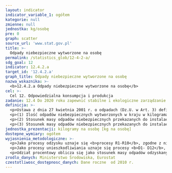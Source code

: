 ```yaml
---
layout: indicator
indicator_variable_1: ogółem
kategorie: null
zmienne: null
jednostka: kg/osobę
pre: 0
graph: scatter
source_url: 'www.stat.gov.pl'
title: >-
  Odpady niebezpieczne wytworzone na osobę
permalink: /statistics_glob/12-4-2-a/
sdg_goal: 12
indicator: 12.4.2.a
target_id: '12.4.2.a'
graph_title: Odpady niebezpieczne wytworzone na osobę
nazwa_wskaznika: >-
  <b>12.4.2.a Odpady niebezpieczne wytworzone na osobę</b>
cel: >-
  Cel 12. Odpowiedzialna konsumpcja i produkcja
zadanie: 12.4 Do 2020 roku zapewnić stabilne i ekologiczne zarządzanie chemikaliami i wszystkimi odpadami podczas ich całego cyklu życia, zgodnie z ustaleniami międzynarodowymi. Znacząco zmniejszyć poziom tych substancji w powietrzu, wodzie i glebie, tym samym minimalizując ich negatywny wpływ na zdrowie człowieka i środowisko
definicja: >-
  <p>Ustawa z dnia 27 kwietnia 2001 r. o odpadach (Dz.U. w Art. 3) definiuje <b>odpady niebezpieczne </b>jako „każdą substancję lub przedmiot, których posiadacz pozbywa się, zamierza pozbyć się lub do ich pozbycia się jest obowiązany”, a których cechy, właściwości oraz ewentualny skład zostały przedstawione, w załącznikach nr 2A, 2B, 3 i 4 do w/w ustawy. Załączniki te są integralną częścią art. 3 ust. 2 ustawy o odpadach.</p>
  <p>(1) Ilość odpadów niebezpiecznych wytworzonych w kraju w kilogramach i zaraportowanych zgodnie z ustawą o odpadach.</p>
  <p>(2) Stosunek masy odpadów niebezpiecznych przekazanych do instalacji odzysku w kilogramach do masy wytworzonych odpadów niebezpiecznych.</p>
  <p>(3) Stosunek masy odpadów niebezpiecznych przekazanych do instalacji unieszkodliwianych do masy wytworzonych odpadów niebezpiecznych.</p>
jednostka_prezentacji: kilogramy na osobę [kg na osobę]
dostepne_wymiary: ogółem
wyjasnienia_metodologiczne: >-
  <p>Jako procesy odzysku uznaje się <b>procesy R1-R10</b>, zgodne z niewyczerpującym wykazem procesów odzysku, ujęte w Załączniku nr 1 do ustawy z dnia 14 grudnia 2012 r. o odpadach (Dz. U. 2013, poz. 21).</p>
  <p>Jako procesy unieszkodliwiania uznaje się procesy <b>D1- D12</b>, zgodne z niewyczerpującym wykazem procesów unieszkodliwiania, ujęte w Załączniku nr 2 do ustawy z dnia 14 grudnia 2012 r. o odpadach (Dz. U. 2013, poz. 21).</p>
  <p>Udział procentowy oblicza się jako stosunek masy odpadów odzyskanych, odpadów unieszkodliwionych do odpadów wytworzonych.</p>
zrodlo_danych: Ministerstwo Środowiska, Eurostat
czestotliwosc_dostępnosc_danych: Dane roczne  od 2010 r.
---
```

